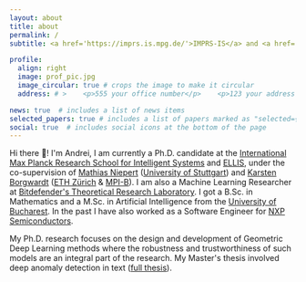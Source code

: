 ```yaml
---
layout: about
title: about
permalink: /
subtitle: <a href='https://imprs.is.mpg.de/'>IMPRS-IS</a> and <a href='https://ellis.eu/'>ELLIS</a> PhD Student. ML Researcher at <a href='#'>Bitdefender</a>. Interested in robust & trustworthy Geometric Deep Learning. 🇷🇴 ➡️ 🇩🇪

profile:
  align: right
  image: prof_pic.jpg
  image_circular: true # crops the image to make it circular
  address: # >    <p>555 your office number</p>    <p>123 your address street</p>    <p>Your City, State 12345</p>

news: true  # includes a list of news items
selected_papers: true # includes a list of papers marked as "selected={true}"
social: true  # includes social icons at the bottom of the page
---
```

Hi there 👋! I'm Andrei, I am currently a Ph.D. candidate at the <a href='https://imprs.is.mpg.de/'>International Max Planck Research School for Intelligent Systems</a> and <a href='https://ellis.eu/'>ELLIS</a>, under the co-supervision of <a href='http://matlog.net/index.html'>Mathias Niepert</a> (<a href='https://www.uni-stuttgart.de/en/'>University of Stuttgart</a>) and <a href='https://bsse.ethz.ch/mlcb/karsten/profile-karsten.html'>Karsten Borgwardt</a> (<a href='https://ethz.ch/en.html'>ETH Zürich</a> & <a href='https://www.biochem.mpg.de/en'>MPI-B</a>). I am also a Machine Learning Researcher at <a href='https://bit-ml.github.io/'>Bitdefender's Theoretical Research Laboratory</a>. I got a B.Sc. in Mathematics and a M.Sc. in Artificial Intelligence from the <a href='https://fmi.unibuc.ro/'>University of Bucharest</a>. In the past I have also worked as a Software Engineer for <a href='https://www.nxp.com/'>NXP Semiconductors</a>.

My Ph.D. research focuses on the design and development of Geometric Deep Learning methods where the robustness and trustworthiness of such models are an integral part of the research. My Master's thesis involved deep anomaly detection in text (<a href='https://raw.githubusercontent.com/andreimano/andreimano.github.io/master/msc_thesis_manolache.pdf'>full thesis</a>). 
